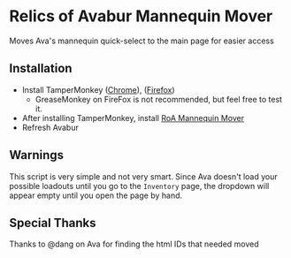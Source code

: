 # Relics of Avabur Mannequin Mover
Moves Ava's mannequin quick-select to the main page for easier access

## Installation
* Install TamperMonkey ([Chrome](https://chrome.google.com/webstore/detail/tampermonkey/dhdgffkkebhmkfjojejmpbldmpobfkfo?hl=en)), ([Firefox](https://addons.mozilla.org/en-US/firefox/addon/tampermonkey/))
  * GreaseMonkey on FireFox is not recommended, but feel free to test it.
* After installing TamperMonkey, install [RoA Mannequin Mover](https://github.com/davidmcclelland/roa-mannequin-mover/raw/master/roa-mannequin-mover.user.js)
* Refresh Avabur

## Warnings
This script is very simple and not very smart. Since Ava doesn't load your possible loadouts until you go to the `Inventory` page, the dropdown will appear empty until you open the page by hand.

## Special Thanks
Thanks to @dang on Ava for finding the html IDs that needed moved